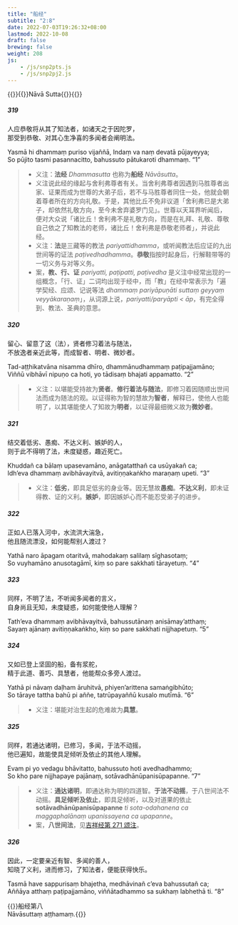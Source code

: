 ```yaml
---
title: "船经"
subtitle: "2:8"
date: 2022-07-03T19:26:32+08:00
lastmod: 2022-10-08
draft: false
brewing: false
weight: 208
js:
    - /js/snp2pts.js
    - /js/snp2pj2.js
---
```



{{<subtitle>}}{{<suttalink src="snp2.8">}}Nāvā Sutta{{</suttalink>}}{{</subtitle>}}

##### 319

人应恭敬将从其了知法者，如诸天之于因陀罗，  
那受到恭敬、对其心生净喜的多闻者会阐明法。

Yasmā hi dhammaṃ puriso vijaññā, Indaṃ va naṃ devatā pūjayeyya;  
So pūjito tasmi pasannacitto, bahussuto pātukaroti dhammaṃ. <q>1</q>

> - 义注：**法经** *Dhammasutta* 也称为**船经** *Nāvāsutta*。
> - 义注说此经的缘起与舍利弗尊者有关。当舍利弗尊者因遇到马胜尊者出家、证果而成为世尊的大弟子后，若不与马胜尊者同住一处，他就会朝着尊者所在的方向礼敬。于是，其他比丘不免非议道「舍利弗已是大弟子，却依然礼敬方向，至今未舍弃婆罗门见」。世尊以天耳界听闻后，便对大众说「诸比丘！舍利弗不是礼敬方向，而是在礼拜、礼敬、尊敬自己依之了知教法的老师，诸比丘！舍利弗是恭敬老师者」，并说此经。
> - 义注：**法**是三藏等的教法 *pariyattidhamma*，或听闻教法后应证的九出世间等的证法 *paṭivedhadhamma*。**恭敬**指按时起身后，行解鞋带等的一切义务与对等义务。
> - 案，**教、行、证** *pariyatti, paṭipatti, paṭivedha* 是义注中经常出现的一组概念，「行、证」二词均出现于经中，而「教」在经中常表示为「遍学契经、应颂、记说等法 *dhammaṃ pariyāpuṇāti suttaṃ geyyaṃ veyyākaraṇaṃ*」，从词源上说，*pariyatti/paryāpti < āp*，有完全得到、教法、圣典的意思。

##### 320

留心、留意了这（法），贤者修习着法与随法，  
不放逸者亲近此等，而成智者、明者、微妙者。

Tad-aṭṭhikatvāna nisamma dhīro, dhammānudhammaṃ paṭipajjamāno;  
Viññū vibhāvī nipuṇo ca hoti, yo tādisaṃ bhajati appamatto. <q>2</q>

> - 义注：以堪能受持故为**贤者**。**修行着法与随法**，即修习着因随顺出世间法而成为随法的观。以证得称为智的慧故为**智者**，解释已，使他人也能明了，以其堪能使人了知故为**明者**，以证得最细微义故为**微妙者**。

##### 321

结交着低劣、愚痴、不达义利、嫉妒的人，  
则于此不得明了法，未度疑惑，趣近死亡。

Khuddañ ca bālaṃ upasevamāno, anāgatatthañ ca usūyakañ ca;  
Idh’eva dhammaṃ avibhāvayitvā, avitiṇṇakaṅkho maraṇaṃ upeti. <q>3</q>

> - 义注：**低劣**，即具足低劣的身业等。因无慧故**愚痴**。**不达义利**，即未证得教、证的义利。**嫉妒**，即因嫉妒心而不能忍受弟子的进步。

##### 322

正如人已落入河中，水流洪大湍急，  
他且随流漂没，如何能帮别人渡过？

Yathā naro āpagam otaritvā, mahodakaṃ salilaṃ sīghasotaṃ;  
So vuyhamāno anusotagāmī, kiṃ so pare sakkhati tārayetuṃ. <q>4</q>

##### 323

同样，不明了法，不听闻多闻者的言义，  
自身尚且无知，未度疑惑，如何能使他人理解？

Tath’eva dhammaṃ avibhāvayitvā, bahussutānaṃ anisāmay’atthaṃ;  
Sayaṃ ajānaṃ avitiṇṇakaṅkho, kiṃ so pare sakkhati nijjhapetuṃ. <q>5</q>

##### 324

又如已登上坚固的船，备有浆舵，  
精于此道、善巧、具慧者，他能帮众多旁人渡过。

Yathā pi nāvaṃ daḷham āruhitvā, phiyen’arittena samaṅgibhūto;  
So tāraye tattha bahū pi aññe, tatrūpayaññū kusalo mutīmā. <q>6</q>

> - 义注：堪能对治生起的危难故为**具慧**。

##### 325

同样，若通达诸明，已修习，多闻，于法不动摇，  
他已遍知，故能使具足倾听及依止的其他人理解。

Evam pi yo vedagu bhāvitatto, bahussuto hoti avedhadhammo;  
So kho pare nijjhapaye pajānaṃ, sotāvadhānūpanisūpapanne. <q>7</q>

> - 义注：**通达诸明**，即通达称为明的四道智。**于法不动摇**，于八世间法不动摇。**具足倾听及依止**，即具足倾听，以及对道果的依止 **sotāvadhānūpanisūpapanne** *ti sota-odahanena ca maggaphalānaṃ upanissayena ca upapanne*。
> - 案，**八世间法**，见[吉祥经第 271 颂注](../204/#271)。

##### 326

因此，一定要亲近有智、多闻的善人，  
知晓了义利，进而修习，了知法者，便能获得快乐。

Tasmā have sappurisaṃ bhajetha, medhāvinañ c’eva bahussutañ ca;  
Aññāya atthaṃ paṭipajjamāno, viññātadhammo sa sukhaṃ labhethā ti. <q>8</q>


{{<eof>}}船经第八<br>Nāvāsuttaṃ aṭṭhamaṃ.{{</eof>}}